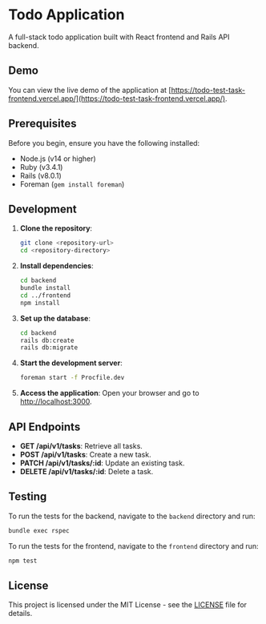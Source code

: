 # Todo Application

A full-stack todo application built with React frontend and Rails API backend.

## Demo

You can view the live demo of the application at [https://todo-test-task-frontend.vercel.app/](https://todo-test-task-frontend.vercel.app/).

## Prerequisites

Before you begin, ensure you have the following installed:
- Node.js (v14 or higher)
- Ruby (v3.4.1)
- Rails (v8.0.1)
- Foreman (`gem install foreman`)

## Development

1. **Clone the repository**:
   ```bash
   git clone <repository-url>
   cd <repository-directory>
   ```

2. **Install dependencies**:
   ```bash
   cd backend
   bundle install
   cd ../frontend
   npm install
   ```

3. **Set up the database**:
   ```bash
   cd backend
   rails db:create
   rails db:migrate
   ```

4. **Start the development server**:
   ```bash
   foreman start -f Procfile.dev
   ```

5. **Access the application**:
   Open your browser and go to [http://localhost:3000](http://localhost:3000).

## API Endpoints

- **GET /api/v1/tasks**: Retrieve all tasks.
- **POST /api/v1/tasks**: Create a new task.
- **PATCH /api/v1/tasks/:id**: Update an existing task.
- **DELETE /api/v1/tasks/:id**: Delete a task.

## Testing

To run the tests for the backend, navigate to the `backend` directory and run:

```bash
bundle exec rspec
```

To run the tests for the frontend, navigate to the `frontend` directory and run:

```bash
npm test
```

## License

This project is licensed under the MIT License - see the [LICENSE](LICENSE) file for details.

